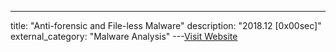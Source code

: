---
title: "Anti-forensic and File-less Malware"
description: "2018.12 [0x00sec]"
external_category: "Malware Analysis"
---[Visit Website](https://0x00sec.org/t/anti-forensic-and-file-less-malware/10008/)

